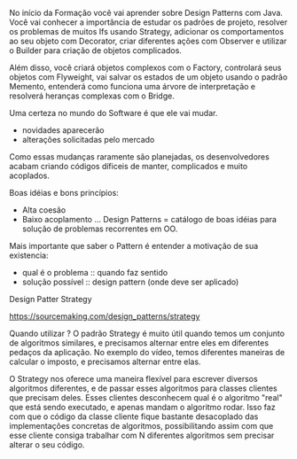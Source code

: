 No início da Formação você vai aprender sobre Design Patterns com Java. Você vai conhecer a importância de estudar os padrões de projeto, resolver os problemas de muitos Ifs usando Strategy, adicionar os comportamentos ao seu objeto com Decorator, criar diferentes ações com Observer e utilizar o Builder para criação de objetos complicados.

Além disso, você criará objetos complexos com o Factory, controlará seus objetos com Flyweight, vai salvar os estados de um objeto usando o padrão Memento, entenderá como funciona uma árvore de interpretação e resolverá heranças complexas com o Bridge.

Uma certeza no mundo do Software é que ele vai mudar.
- novidades aparecerão
- alterações solicitadas pelo mercado

Como essas mudanças raramente são planejadas, os desenvolvedores acabam criando códigos díficeis de manter, complicados e muito acoplados. 

Boas idéias e bons princípios:
- Alta coesão
- Baixo acoplamento
...
Design Patterns = catálogo de boas idéias para solução de problemas recorrentes em OO.

Mais importante que saber o Pattern é entender a motivação de sua existencia:
- qual é o problema :: quando faz sentido
- solução possível :: design pattern  (onde deve ser aplicado)


Design Patter Strategy

https://sourcemaking.com/design_patterns/strategy


Quando utilizar ?
O padrão Strategy é muito útil quando temos um conjunto de algoritmos similares, e precisamos alternar entre eles em diferentes pedaços da aplicação. No exemplo do vídeo, temos diferentes maneiras de calcular o imposto, e precisamos alternar entre elas.

O Strategy nos oferece uma maneira flexível para escrever diversos algoritmos diferentes, e de passar esses algoritmos para classes clientes que precisam deles. Esses clientes desconhecem qual é o algoritmo "real" que está sendo executado, e apenas mandam o algoritmo rodar. Isso faz com que o código da classe cliente fique bastante desacoplado das implementações concretas de algoritmos, possibilitando assim com que esse cliente consiga trabalhar com N diferentes algoritmos sem precisar alterar o seu código.

